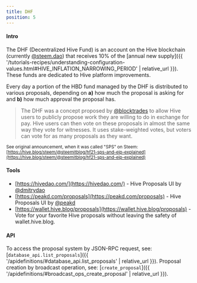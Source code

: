 ```yaml
---
title: DHF
position: 5
---
```


#### Intro

The DHF (Decentralized Hive Fund) is an account on the Hive blockchain (currently [@steem.dao](https://hiveblocks.com/@steem.dao)) that receives 10% of the [annual new supply]({{ '/tutorials-recipes/understanding-configuration-values.html#HIVE_INFLATION_NARROWING_PERIOD' | relative_url }}).  These funds are dedicated to Hive platform improvements.

Every day a portion of the HBD fund managed by the DHF is distributed to various proposals, depending on **a)** how much the proposal is asking for and **b)** how much approval the proposal has.

> The DHF was a concept proposed by [@blocktrades](https://hiveblocks.com/@blocktrades) to allow Hive users to publicly propose work they are willing to do in exchange for pay. Hive users can then vote on these proposals in almost the same way they vote for witnesses.  It uses stake-weighted votes, but voters can vote for as many proposals as they want.

<sup>See original announcement, when it was called "SPS" on Steem: [https://hive.blog/steem/@steemitblog/hf21-sps-and-eip-explained](https://hive.blog/steem/@steemitblog/hf21-sps-and-eip-explained)</sup>

#### Tools

* [https://hivedao.com/](https://hivedao.com/) - Hive Proposals UI by [@dmitrydao](https://hive.blog/@dmitrydao)
* [https://peakd.com/proposals](https://peakd.com/proposals) - Hive Proposals UI by [@peakd](https://peakd.com/@peakd)
* [https://wallet.hive.blog/proposals](https://wallet.hive.blog/proposals) - Vote for your favorite Hive proposals without leaving the safety of wallet.hive.blog.
<!-- * [https://joticajulian.github.io/steemexplorer/#/proposals](https://joticajulian.github.io/steemexplorer/#/proposals) - Check who voted what. -->
<!-- * [https://steemit.com/@proposalalert](https://steemit.com/@proposalalert) - Follow this account to be notified of new proposals. -->

#### API

To access the proposal system by JSON-RPC request, see: [`database_api.list_proposals`]({{ '/apidefinitions/#database_api.list_proposals' | relative_url }}).  Proposal creation by broadcast operation, see: [`create_proposal`]({{ '/apidefinitions/#broadcast_ops_create_proposal' | relative_url }}).
